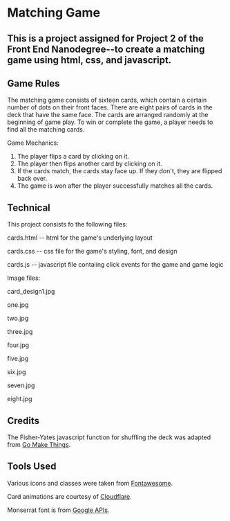 Matching Game
=====================

## This is a project assigned for Project 2 of the Front End Nanodegree--to create a matching game using html, css, and javascript. 

Game Rules
----------

The matching game consists of sixteen cards, which contain a certain number of dots on their front faces.  There are eight pairs of cards in the deck that have the same face.  The cards are arranged randomly at the beginning of game play.  To win or complete the game, a player needs to find all the matching cards.  

Game Mechanics:

1. The player flips a card by clicking on it.
2. The player then flips another card by clicking on it.  
3. If the cards match, the cards stay face up.  If they don't, they are flipped back over.
4. The game is won after the player successfully matches all the cards.  

Technical
---------
This project consists fo the following files:

cards.html -- html for the game's underlying layout

cards.css -- css file for the game's styling, font, and design 

cards.js -- javascript file contaiing click events for the game and game logic

Image files:

card_design1.jpg

one.jpg

two.jpg

three.jpg

four.jpg

five.jpg

six.jpg

seven.jpg

eight.jpg 

Credits
-------

The Fisher-Yates javascript function for shuffling the deck was adapted from [Go Make Things](https://gomakethings.com/how-to-shuffle-an-array-with-vanilla-js/).  

Tools Used
----------

Various icons and classes were taken from [Fontawesome](https://maxcdn.bootstrapcdn.com/font-awesome/4.6.1/css/font-awesome.min.css "Font Awesome").

Card animations are courtesy of [Cloudflare](https://cdnjs.cloudflare.com/ajax/libs/animate.css/3.7.0/animate.min.css "Cloudflare").

Monserrat font is from [Google APIs](https://fonts.googleapis.com/css?family=Montserrat:500 "Google APIs").  
